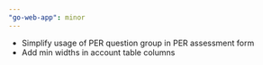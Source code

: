 ```yaml
---
"go-web-app": minor
---
```


- Simplify usage of PER question group in PER assessment form
- Add min widths in account table columns
